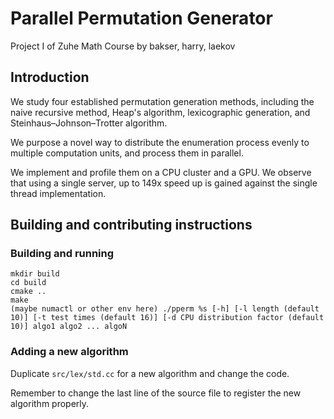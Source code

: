 # Parallel Permutation Generator

Project I of Zuhe Math Course by bakser, harry, laekov

## Introduction

We study four established permutation generation methods, including the naive recursive method, Heap's algorithm, lexicographic generation, and Steinhaus–Johnson–Trotter algorithm. 

We purpose a novel way to distribute the enumeration process evenly to multiple computation units, and process them in parallel.

We implement and profile them on a CPU cluster and a GPU. We observe that using a single server, up to 149x speed up is gained against the single thread implementation. 

## Building and contributing instructions

### Building and running

```
mkdir build
cd build
cmake ..
make
(maybe numactl or other env here) ./pperm %s [-h] [-l length (default 10)] [-t test times (default 16)] [-d CPU distribution factor (default 10)] algo1 algo2 ... algoN
```

### Adding a new algorithm

Duplicate `src/lex/std.cc` for a new algorithm and change the code. 

Remember to change the last line of the source file to register the new algorithm properly.

